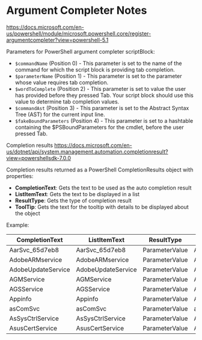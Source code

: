 # Argument Completer Notes

<https://docs.microsoft.com/en-us/powershell/module/microsoft.powershell.core/register-argumentcompleter?view=powershell-5.1>

Parameters for PowerShell argument completer scriptBlock:

- `$commandName` (Position 0) - This parameter is set to the name of the command for which the script block is providing tab completion.
- `$parameterName` (Position 1) - This parameter is set to the parameter whose value requires tab completion.
- `$wordToComplete` (Position 2) - This parameter is set to value the user has provided before they pressed Tab. Your script block should use this value to determine tab completion values.
- `$commandAst` (Position 3) - This parameter is set to the Abstract Syntax Tree (AST) for the current input line.
- `$fakeBoundParameters` (Position 4) - This parameter is set to a hashtable containing the $PSBoundParameters for the cmdlet, before the user pressed Tab.

Completion results
<https://docs.microsoft.com/en-us/dotnet/api/system.management.automation.completionresult?view=powershellsdk-7.0.0>

Completion results returned as a PowerShell CompletionResults object with properties:

- **CompletionText**: Gets the text to be used as the auto completion result
- **ListItemText**: Gets the text to be displayed in a list
- **ResultType**: Gets the type of completion result
- **ToolTip**: Gets the text for the tooltip with details to be displayed about the object

Example:

| CompletionText     |ListItemText        | ResultType     | ToolTip             |
|--------------------|--------------------|----------------|---------------------|
| AarSvc_65d7eb8     | AarSvc_65d7eb8     | ParameterValue | AarSvc_65d7eb8      |
| AdobeARMservice    | AdobeARMservice    | ParameterValue | AdobeARMservice     |
| AdobeUpdateService | AdobeUpdateService | ParameterValue | AdobeUpdateService  |
| AGMService         | AGMService         | ParameterValue | AGMService          |
| AGSService         | AGSService         | ParameterValue | AGSService          |
| Appinfo            | Appinfo            | ParameterValue | Appinfo             |
| asComSvc           | asComSvc           | ParameterValue | asComSvc            |
| AsSysCtrlService   | AsSysCtrlService   | ParameterValue | AsSysCtrlService    |
| AsusCertService    | AsusCertService    | ParameterValue | AsusCertService     |
